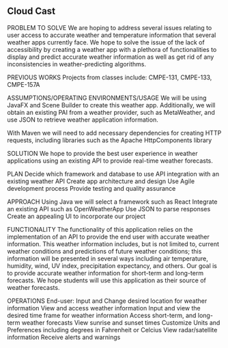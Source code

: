 ## Cloud Cast
PROBLEM TO SOLVE We are hoping to address several issues relating to user access to accurate weather and temperature information that several weather apps currently face. We hope to solve the issue of the lack of accessibility by creating a weather app with a plethora of functionalities to display and predict accurate weather information as well as get rid of any inconsistencies in weather-predicting algorithms.

PREVIOUS WORKS Projects from classes include: CMPE-131, CMPE-133, CMPE-157A

ASSUMPTIONS/OPERATING ENVIRONMENTS/USAGE We will be using JavaFX and Scene Builder to create this weather app. Additionally, we will obtain an existing PAI from a weather provider, such as MetaWeather, and use JSON to retrieve weather application information.

With Maven we will need to add necessary dependencies for creating HTTP requests, including libraries such as the Apache HttpComponents library

SOLUTION We hope to provide the best user experience in weather applications using an existing API to provide real-time weather forecasts.

PLAN Decide which framework and database to use API integration with an existing weather API Create app architecture and design Use Agile development process Provide testing and quality assurance

APPROACH Using Java we will select a framework such as React Integrate an existing API such as OpenWeatherApp Use JSON to parse responses Create an appealing UI to incorporate our project

FUNCTIONALITY The functionality of this application relies on the implementation of an API to provide the end user with accurate weather information. This weather information includes, but is not limited to, current weather conditions and predictions of future weather conditions; this information will be presented in several ways including air temperature, humidity, wind, UV index, precipitation expectancy, and others. Our goal is to provide accurate weather information for short-term and long-term forecasts. We hope students will use this application as their source of weather forecasts.

OPERATIONS End-user: Input and Change desired location for weather information View and access weather information Input and view the desired time frame for weather information Access short-term, and long-term weather forecasts View sunrise and sunset times Customize Units and Preferences including degrees in Fahrenheit or Celcius View radar/satellite information Receive alerts and warnings
